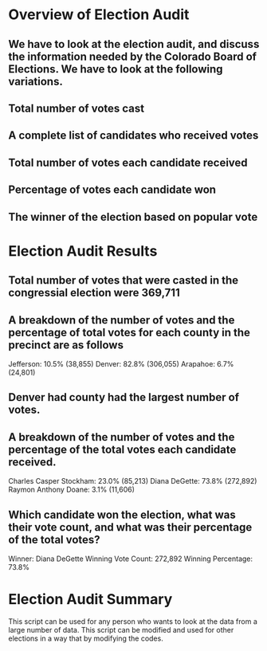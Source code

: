 # Overview of Election Audit
## We have to look at the election audit, and discuss the information needed by the Colorado Board of Elections. We have to look at the following variations.
## Total number of votes cast
## A complete list of candidates who received votes
## Total number of votes each candidate received
## Percentage of votes each candidate won
## The winner of the election based on popular vote

# Election Audit Results
## Total number of votes that were casted in the congressial election were 369,711
## A breakdown of the number of votes and the percentage of total votes for each county in the precinct are as follows

Jefferson: 10.5% (38,855)
Denver: 82.8% (306,055)
Arapahoe: 6.7% (24,801)

## Denver had county had the largest number of votes.
## A breakdown of the number of votes and the percentage of the total votes each candidate received.
Charles Casper Stockham: 23.0% (85,213)
Diana DeGette: 73.8% (272,892)
Raymon Anthony Doane: 3.1% (11,606)
## Which candidate won the election, what was their vote count, and what was their percentage of the total votes?
Winner: Diana DeGette
Winning Vote Count: 272,892
Winning Percentage: 73.8%

# Election Audit Summary
This script can be used for any person who wants to look at the data from a large number of data. This script can be modified and used for other elections in a way that by modifying the codes. 
